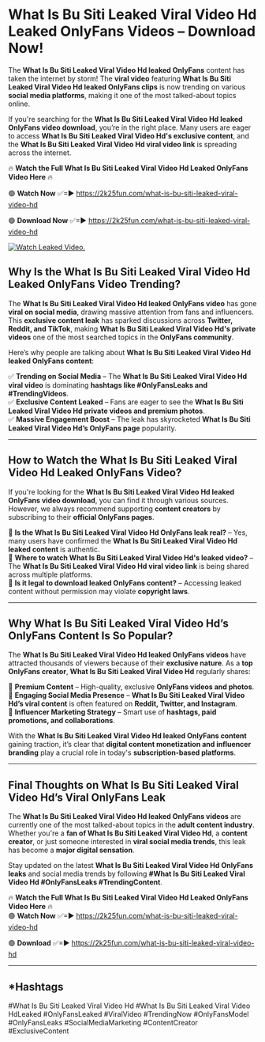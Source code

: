 # What Is Bu Siti Leaked Viral Video Hd Leaked OnlyFans Videos – Download Now!

The **What Is Bu Siti Leaked Viral Video Hd leaked OnlyFans** content has taken the internet by storm! The **viral video** featuring **What Is Bu Siti Leaked Viral Video Hd leaked OnlyFans clips** is now trending on various **social media platforms**, making it one of the most talked-about topics online.  

If you're searching for the **What Is Bu Siti Leaked Viral Video Hd leaked OnlyFans video download**, you’re in the right place. Many users are eager to access **What Is Bu Siti Leaked Viral Video Hd's exclusive content**, and the **What Is Bu Siti Leaked Viral Video Hd viral video link** is spreading across the internet.  

🔥 **Watch the Full What Is Bu Siti Leaked Viral Video Hd Leaked OnlyFans Video Here** 🔥  

🟢 **Watch Now** ✅=► https://2k25fun.com/what-is-bu-siti-leaked-viral-video-hd

🟢 **Download Now** ✅=► https://2k25fun.com/what-is-bu-siti-leaked-viral-video-hd

[![Watch Leaked Video.](https://miro.medium.com/v2/resize:fit:828/format:webp/1*cilzJN44JGOrTw9NJCrNHA.gif "Watch Leaked Video")](https://2k25fun.com/what-is-bu-siti-leaked-viral-video-hd)

## **Why Is the What Is Bu Siti Leaked Viral Video Hd Leaked OnlyFans Video Trending?**  

The **What Is Bu Siti Leaked Viral Video Hd leaked OnlyFans video** has gone **viral on social media**, drawing massive attention from fans and influencers. This **exclusive content leak** has sparked discussions across **Twitter, Reddit, and TikTok**, making **What Is Bu Siti Leaked Viral Video Hd's private videos** one of the most searched topics in the **OnlyFans community**.  

Here’s why people are talking about **What Is Bu Siti Leaked Viral Video Hd leaked OnlyFans content**:  

✅ **Trending on Social Media** – The **What Is Bu Siti Leaked Viral Video Hd viral video** is dominating **hashtags like #OnlyFansLeaks and #TrendingVideos**.  
✅ **Exclusive Content Leaked** – Fans are eager to see the **What Is Bu Siti Leaked Viral Video Hd private videos and premium photos**.  
✅ **Massive Engagement Boost** – The leak has skyrocketed **What Is Bu Siti Leaked Viral Video Hd’s OnlyFans page** popularity.  

---

## **How to Watch the What Is Bu Siti Leaked Viral Video Hd Leaked OnlyFans Video?**  

If you're looking for the **What Is Bu Siti Leaked Viral Video Hd leaked OnlyFans video download**, you can find it through various sources. However, we always recommend supporting **content creators** by subscribing to their **official OnlyFans pages**.  

🔹 **Is the What Is Bu Siti Leaked Viral Video Hd OnlyFans leak real?** – Yes, many users have confirmed the **What Is Bu Siti Leaked Viral Video Hd leaked content** is authentic.  
🔹 **Where to watch What Is Bu Siti Leaked Viral Video Hd's leaked video?** – The **What Is Bu Siti Leaked Viral Video Hd viral video link** is being shared across multiple platforms.  
🔹 **Is it legal to download leaked OnlyFans content?** – Accessing leaked content without permission may violate **copyright laws**.  

---

## **Why What Is Bu Siti Leaked Viral Video Hd’s OnlyFans Content Is So Popular?**  

The **What Is Bu Siti Leaked Viral Video Hd leaked OnlyFans videos** have attracted thousands of viewers because of their **exclusive nature**. As a **top OnlyFans creator**, **What Is Bu Siti Leaked Viral Video Hd** regularly shares:  

📌 **Premium Content** – High-quality, exclusive **OnlyFans videos and photos**.  
📌 **Engaging Social Media Presence** – **What Is Bu Siti Leaked Viral Video Hd’s viral content** is often featured on **Reddit, Twitter, and Instagram**.  
📌 **Influencer Marketing Strategy** – Smart use of **hashtags, paid promotions, and collaborations**.  

With the **What Is Bu Siti Leaked Viral Video Hd leaked OnlyFans content** gaining traction, it’s clear that **digital content monetization and influencer branding** play a crucial role in today's **subscription-based platforms**.  

---

## **Final Thoughts on What Is Bu Siti Leaked Viral Video Hd’s Viral OnlyFans Leak**  

The **What Is Bu Siti Leaked Viral Video Hd leaked OnlyFans videos** are currently one of the most talked-about topics in the **adult content industry**. Whether you're a **fan of What Is Bu Siti Leaked Viral Video Hd**, a **content creator**, or just someone interested in **viral social media trends**, this leak has become a **major digital sensation**.  

Stay updated on the latest **What Is Bu Siti Leaked Viral Video Hd OnlyFans leaks** and social media trends by following **#What Is Bu Siti Leaked Viral Video Hd #OnlyFansLeaks #TrendingContent**.  

🔥 **Watch the Full What Is Bu Siti Leaked Viral Video Hd Leaked OnlyFans Video Here** 🔥  
🟢 **Watch Now** ✅=► https://2k25fun.com/what-is-bu-siti-leaked-viral-video-hd

🟢 **Download** ✅=► https://2k25fun.com/what-is-bu-siti-leaked-viral-video-hd

---

## *Hashtags
#What Is Bu Siti Leaked Viral Video Hd #What Is Bu Siti Leaked Viral Video HdLeaked #OnlyFansLeaked #ViralVideo #TrendingNow #OnlyFansModel #OnlyFansLeaks #SocialMediaMarketing #ContentCreator #ExclusiveContent  